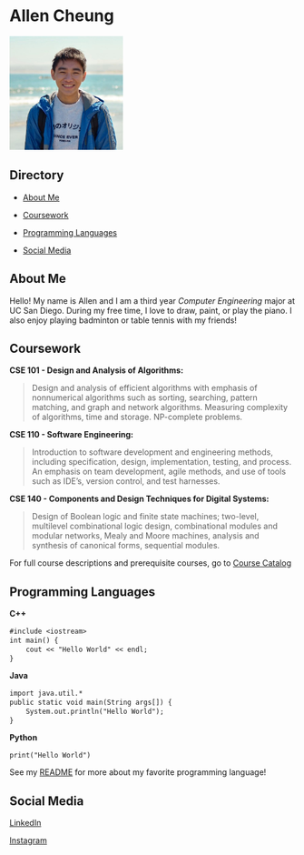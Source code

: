 # Allen Cheung

<img src="ProfilePic.jpg" alt="ProfilePic" width="200"/>

## Directory

- [About Me](https://github.com/akcheu/CSE110GitHubPages/blob/main/index.md#about-me)

- [Coursework](https://github.com/akcheu/CSE110GitHubPages/blob/main/index.md#coursework)

- [Programming Languages](https://github.com/akcheu/CSE110GitHubPages/blob/main/index.md#programming-languages)

- [Social Media](https://github.com/akcheu/CSE110GitHubPages/blob/main/index.md#social-media)

## About Me

Hello! My name is Allen and I am a third year *Computer Engineering* major at UC San Diego. During my free time, I love to draw, paint, or play the piano. I also enjoy playing badminton or table tennis with my friends!

## Coursework

**CSE 101 - Design and Analysis of Algorithms:**
> Design and analysis of efficient algorithms with emphasis of nonnumerical algorithms such as sorting, searching, pattern matching, and graph and network algorithms. Measuring complexity of algorithms, time and storage. NP-complete problems.

**CSE 110 - Software Engineering:**
> Introduction to software development and engineering methods, including specification, design, implementation, testing, and process. An emphasis on team development, agile methods, and use of tools such as IDE’s, version control, and test harnesses.

**CSE 140 - Components and Design Techniques for Digital Systems:**
> Design of Boolean logic and finite state machines; two-level, multilevel combinational logic design, combinational modules and modular networks, Mealy and Moore machines, analysis and synthesis of canonical forms, sequential modules. 

For full course descriptions and prerequisite courses, go to [Course Catalog](https://catalog.ucsd.edu/courses/CSE.html)

## Programming Languages

**C++**

```
#include <iostream>
int main() {
    cout << "Hello World" << endl;
}
```

**Java**

```
import java.util.*
public static void main(String args[]) {
    System.out.println("Hello World");
}
```


**Python**

```
print("Hello World")
```

See my [README](/README.md) for more about my favorite programming language!

## Social Media

[LinkedIn](https://www.linkedin.com/in/akcheung/)

[Instagram](https://www.instagram.com/allen.cheungz/)

